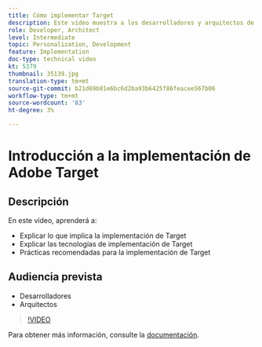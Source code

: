 ```yaml
---
title: Cómo implementar Target
description: Este vídeo muestra a los desarrolladores y arquitectos de Adobe Target a través de la implementación de Target. Vea este vídeo para conocer las distintas tecnologías de implementación de Target y utilizar las prácticas recomendadas de implementación de Target.
role: Developer, Architect
level: Intermediate
topic: Personalization, Development
feature: Implementation
doc-type: technical video
kt: 5379
thumbnail: 35139.jpg
translation-type: tm+mt
source-git-commit: b21d69b01e6bc6d2ba93b6425f86feacee567b06
workflow-type: tm+mt
source-wordcount: '83'
ht-degree: 3%

---
```



# Introducción a la implementación de Adobe Target

## Descripción

En este vídeo, aprenderá a:

* Explicar lo que implica la implementación de Target
* Explicar las tecnologías de implementación de Target
* Prácticas recomendadas para la implementación de Target

## Audiencia prevista

* Desarrolladores
* Arquitectos

>[!VIDEO](https://video.tv.adobe.com/v/35139/?quality=12)

Para obtener más información, consulte la [documentación](https://docs.adobe.com/content/help/en/target/using/implement-target/implementing-target.html).
